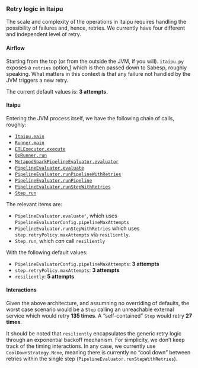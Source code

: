 ### Retry logic in Itaipu ###

The scale and complexity of the operations in Itaipu requires handling
the possibility of failures and, hence, retries. We currently have
four different and independent level of retry.

#### Airflow ####

Starting from the top (or from the outside the JVM, if you will).
`itaipu.py` exposes a `retries` option,[1] which is then passed down
to Sabesp, roughly speaking. What matters in this context is that any
failure not handled by the JVM triggers a new retry.

The current default values is: **3 attempts**.

#### Itaipu ####

Entering the JVM process itself, we have the following chain of calls,
roughly:
  * [`Itaipu.main`][2]
  * [`Runner.main`][3]
  * [`ETLExecutor.execute`][4]
  * [`OpRunner.run`][5]
  * [`MetapodSparkPipelineEvaluator.evaluator`][6]
  * [`PipelineEvaluator.evaluate`][7]
  * [`PipelineEvaluator.runPipelineWithRetries`][8]
  * [`PipelineEvaluator.runPipeline`][9]
  * [`PipelineEvaluator.runStepWithRetries`][10]
  * [`Step.run`][11]

The relevant items are:
  * `PipelineEvaluator.evaluate'`, which uses
    `PipelineEvaluatorConfig.pipelineMaxAttempts`
  * `PipelineEvaluator.runStepWithRetries` which uses
    `step.retryPolicy.maxAttempts` via `resiliently`.
  * `Step.run`, which _can_ call `resiliently`

With the following default values:
  * `PipelineEvaluatorConfig.pipelineMaxAttempts`: **3 attempts**
  * `step.retryPolicy.maxAttempts`: **3 attempts**
  * `resiliently`: **5 attempts**


#### Interactions ####

Given the above architecture, and assumning no overriding of defaults,
the worst case scenario would be a `Step` calling an unreachable
external service which would retry **135 times**. A “self-contained”
`Step` would retry **27 times**.

It should be noted that `resiliently` encapsulates the generic retry
logic through an exponential backoff mechanism. For simplicity, we
don’t keep track of the timing interactions. In any case, we currently
use `CoolDownStrategy.None`, meaning there is currently no “cool down”
between retries within the single step
(`PipelineEvaluator.runStepWithRetries`).

[1]: https://github.com/nubank/aurora-jobs/blob/37fd5cd075fae43d842ac34b902f3f4fa57cb2ed/airflow/itaipu.py#L97
[2]: https://github.com/nubank/itaipu/blob/3cb407947270c67eaabd746c12c02b916608fd7f/src/main/scala/etl/itaipu/Itaipu.scala#L15
[3]: https://github.com/nubank/itaipu/blob/05e6ac89817c8ad56587e2e05bc1452cfb2978a3/src/main/scala/etl/runner/Runner.scala#L34
[4]: https://github.com/nubank/itaipu/blob/b71805cb3e1bfd4050a64177841decd04f0cb9c6/common-etl/src/main/scala/common_etl/operator/ETLExecutor.scala#L44
[5]: https://github.com/nubank/itaipu/blob/59ebfd065a10a6d040c9fb9b15497305ab1a80d0/common-etl/src/main/scala/common_etl/operator/OpRunner.scala#L12
[6]: https://github.com/nubank/itaipu/blob/b71805cb3e1bfd4050a64177841decd04f0cb9c6/common-etl/src/main/scala/common_etl/evaluator/MetapodSparkPipelineEvaluator.scala#L16
[7]: https://github.com/nubank/itaipu/blob/b71805cb3e1bfd4050a64177841decd04f0cb9c6/common-etl/src/main/scala/common_etl/evaluator/PipelineEvaluator.scala#L20
[8]: https://github.com/nubank/itaipu/blob/b71805cb3e1bfd4050a64177841decd04f0cb9c6/common-etl/src/main/scala/common_etl/evaluator/PipelineEvaluator.scala#L23
[9]: https://github.com/nubank/itaipu/blob/b71805cb3e1bfd4050a64177841decd04f0cb9c6/common-etl/src/main/scala/common_etl/evaluator/PipelineEvaluator.scala#L41
[10]: https://github.com/nubank/itaipu/blob/b71805cb3e1bfd4050a64177841decd04f0cb9c6/common-etl/src/main/scala/common_etl/evaluator/PipelineEvaluator.scala#L53
[11]: https://github.com/nubank/itaipu/blob/59ebfd065a10a6d040c9fb9b15497305ab1a80d0/common-etl/src/main/scala/common_etl/evaluator/Step.scala#L8
